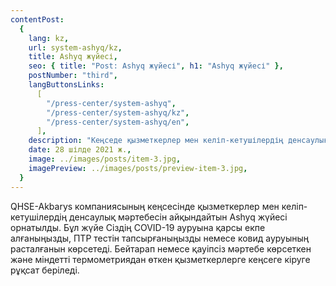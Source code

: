 ```yaml
---
contentPost:
  {
    lang: kz,
    url: system-ashyq/kz,
    title: Ashyq жүйесі,
    seo: { title: "Post: Ashyq жүйесі", h1: "Ashyq жүйесі" },
    postNumber: "third",
    langButtonsLinks:
      [
        "/press-center/system-ashyq",
        "/press-center/system-ashyq/kz",
        "/press-center/system-ashyq/en",
      ],
    description: "Кеңседе қызметкерлер мен келіп-кетушілердің денсаулық мәртебесін айқындайтын Ashyq жүйесі орнатылды.",
    date: 28 шілде 2021 ж.,
    image: ../images/posts/item-3.jpg,
    imagePreview: ../images/posts/preview-item-3.jpg,
  }
---
```


QHSE-Akbarys компаниясының кеңсесінде қызметкерлер мен келіп-кетушілердің денсаулық мәртебесін айқындайтын Ashyq жүйесі орнатылды. Бұл жүйе Сіздің COVID-19 ауруына қарсы екпе алғаныңызды, ПТР тестін тапсырғаныңызды немесе ковид ауруының расталғанын көрсетеді. Бейтарап немесе қауіпсіз мәртебе көрсеткен және міндетті термометриядан өткен қызметкерлерге кеңсеге кіруге рұқсат беріледі.